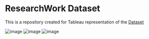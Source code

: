 # ResearchWork Dataset

This is a repository created for Tableau representation of the [Dataset](https://elsevier.digitalcommonsdata.com/datasets/btchxktzyw/4) 



![image](https://github.com/VividhPandey003/Infovizz/assets/91251535/9a7a7939-7e14-4edd-ab04-b779d080f225)
![image](https://github.com/VividhPandey003/Infovizz/assets/91251535/f89f9b43-0609-418a-93a4-f794ff0ef03c)
![image](https://github.com/VividhPandey003/Infovizz/assets/91251535/6b282e66-c0e3-4a72-9f1b-64317311adb2)

